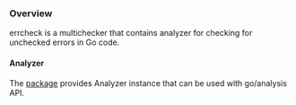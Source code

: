 ### Overview
errcheck is a multichecker that contains analyzer for checking for unchecked errors in Go code.

#### Analyzer
The [package](./pkg/errcheck/) provides Analyzer instance that can be used with go/analysis API.